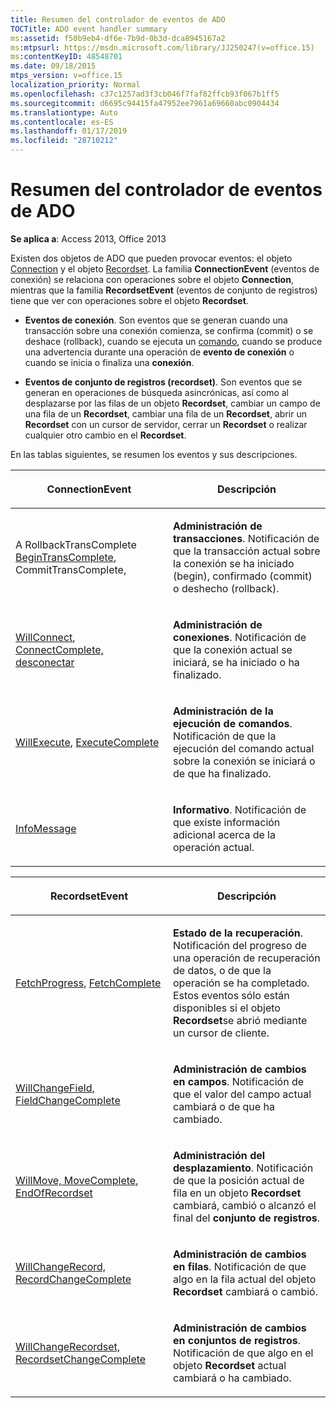 ```yaml
---
title: Resumen del controlador de eventos de ADO
TOCTitle: ADO event handler summary
ms:assetid: f50b9eb4-df6e-7b9d-0b3d-dca8945167a2
ms:mtpsurl: https://msdn.microsoft.com/library/JJ250247(v=office.15)
ms:contentKeyID: 48548701
ms.date: 09/18/2015
mtps_version: v=office.15
localization_priority: Normal
ms.openlocfilehash: c37c1257ad3f3cb046f7faf82ffcb93f067b1ff5
ms.sourcegitcommit: d6695c94415fa47952ee7961a69660abc0904434
ms.translationtype: Auto
ms.contentlocale: es-ES
ms.lasthandoff: 01/17/2019
ms.locfileid: "28710212"
---
```

# <a name="ado-event-handler-summary"></a>Resumen del controlador de eventos de ADO


**Se aplica a**: Access 2013, Office 2013

Existen dos objetos de ADO que pueden provocar eventos: el objeto [Connection](connection-object-ado.md) y el objeto [Recordset](recordset-object-ado.md). La familia **ConnectionEvent** (eventos de conexión) se relaciona con operaciones sobre el objeto **Connection**, mientras que la familia **RecordsetEvent** (eventos de conjunto de registros) tiene que ver con operaciones sobre el objeto **Recordset**.

- **Eventos de conexión**. Son eventos que se generan cuando una transacción sobre una conexión comienza, se confirma (commit) o se deshace (rollback), cuando se ejecuta un [comando](command-object-ado.md), cuando se produce una advertencia durante una operación de **evento de conexión** o cuando se inicia o finaliza una **conexión**.

- **Eventos de conjunto de registros (recordset)**. Son eventos que se generan en operaciones de búsqueda asincrónicas, así como al desplazarse por las filas de un objeto **Recordset**, cambiar un campo de una fila de un **Recordset**, cambiar una fila de un **Recordset**, abrir un **Recordset** con un cursor de servidor, cerrar un **Recordset** o realizar cualquier otro cambio en el **Recordset**.

En las tablas siguientes, se resumen los eventos y sus descripciones.

<table>
<colgroup>
<col style="width: 50%" />
<col style="width: 50%" />
</colgroup>
<thead>
<tr class="header">
<th><p>ConnectionEvent</p></th>
<th><p>Descripción</p></th>
</tr>
</thead>
<tbody>
<tr class="odd">
<td><p>A RollbackTransComplete <a href="begintranscomplete-committranscomplete-and-rollbacktranscomplete-events-ado.md">BeginTransComplete</a>, CommitTransComplete,</p></td>
<td><p><strong>Administración de transacciones</strong>. Notificación de que la transacción actual sobre la conexión se ha iniciado (begin), confirmado (commit) o deshecho (rollback).</p></td>
</tr>
<tr class="even">
<td><p><a href="willconnect-event-ado.md">WillConnect</a>, <a href="connectcomplete-and-disconnect-events-ado.md">ConnectComplete, desconectar</a></p></td>
<td><p><strong>Administración de conexiones</strong>. Notificación de que la conexión actual se iniciará, se ha iniciado o ha finalizado.</p></td>
</tr>
<tr class="odd">
<td><p><a href="willexecute-event-ado.md">WillExecute</a>, <a href="executecomplete-event-ado.md">ExecuteComplete</a></p></td>
<td><p><strong>Administración de la ejecución de comandos</strong>. Notificación de que la ejecución del comando actual sobre la conexión se iniciará o de que ha finalizado.</p></td>
</tr>
<tr class="even">
<td><p><a href="infomessage-event-ado.md">InfoMessage</a></p></td>
<td><p><strong>Informativo</strong>. Notificación de que existe información adicional acerca de la operación actual.</p></td>
</tr>
</tbody>
</table>


<table>
<colgroup>
<col style="width: 50%" />
<col style="width: 50%" />
</colgroup>
<thead>
<tr class="header">
<th><p>RecordsetEvent</p></th>
<th><p>Descripción</p></th>
</tr>
</thead>
<tbody>
<tr class="odd">
<td><p><a href="fetchprogress-event-ado.md">FetchProgress</a>, <a href="fetchcomplete-event-ado.md">FetchComplete</a></p></td>
<td><p><strong>Estado de la recuperación</strong>. Notificación del progreso de una operación de recuperación de datos, o de que la operación se ha completado. Estos eventos sólo están disponibles si el objeto <strong>Recordset</strong>se abrió mediante un cursor de cliente.</p></td>
</tr>
<tr class="even">
<td><p><a href="willchangefield-and-fieldchangecomplete-events-ado.md">WillChangeField, FieldChangeComplete</a></p></td>
<td><p><strong>Administración de cambios en campos</strong>. Notificación de que el valor del campo actual cambiará o de que ha cambiado.</p></td>
</tr>
<tr class="odd">
<td><p><a href="willmove-and-movecomplete-events-ado.md">WillMove, MoveComplete</a>, <a href="endofrecordset-event-ado.md">EndOfRecordset</a></p></td>
<td><p><strong>Administración del desplazamiento</strong>. Notificación de que la posición actual de fila en un objeto <strong>Recordset</strong> cambiará, cambió o alcanzó el final del <strong>conjunto de registros</strong>.</p></td>
</tr>
<tr class="even">
<td><p><a href="willchangerecord-and-recordchangecomplete-events-ado.md">WillChangeRecord, RecordChangeComplete</a></p></td>
<td><p><strong>Administración de cambios en filas</strong>. Notificación de que algo en la fila actual del objeto <strong>Recordset</strong> cambiará o cambió.</p></td>
</tr>
<tr class="odd">
<td><p><a href="willchangerecordset-and-recordsetchangecomplete-events-ado.md">WillChangeRecordset, RecordsetChangeComplete</a></p></td>
<td><p><strong>Administración de cambios en conjuntos de registros</strong>. Notificación de que algo en el objeto <strong>Recordset</strong> actual cambiará o ha cambiado.</p></td>
</tr>
</tbody>
</table>

